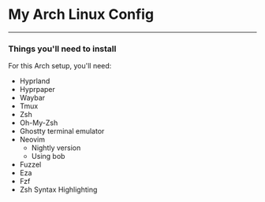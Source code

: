 # My Arch Linux Config

---

### Things you'll need to install

For this Arch setup, you'll need:

- Hyprland
- Hyprpaper
- Waybar
- Tmux
- Zsh
- Oh-My-Zsh
- Ghostty terminal emulator
- Neovim
    - Nightly version
    - Using bob
- Fuzzel
- Eza
- Fzf
- Zsh Syntax Highlighting
